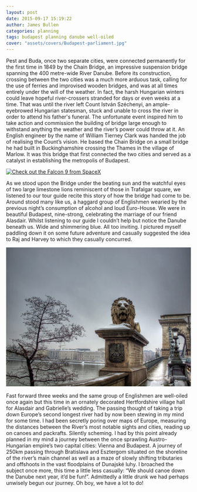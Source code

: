 ```yaml
---
layout: post
date: 2015-09-17 15:19:22
author: James Bullen
categories: planning
tags: budapest planning danube well-oiled
cover: "assets/covers/Budapest-parliament.jpg"
---
```


Pest and Buda, once two separate cities, were connected permanently for the first time in 1849 by
the Chain Bridge, an impressive suspension
bridge spanning the 400 metre-wide River
Danube. Before its construction, crossing
between the two cities was a much more
arduous task, calling for the use of ferries
and improvised wooden bridges, and was
at all times entirely under the will of the
weather. In fact, the harsh Hungarian
winters could leave hopeful river-crossers
stranded for days or even weeks at a time.
That was until the river left Count István
Széchenyi, an ample-eyebrowed Hungarian
statesman, stuck and unable to cross the
river in order to attend his father's funeral.
The unfortunate event inspired him to take action and commission the building of bridge large
enough to withstand anything the weather and the river’s power could throw at it. An English
engineer by the name of William Tierney Clark was handed the job of realising the Count’s vision.
He based the Chain Bridge on a small bridge he had built in Buckinghamshire crossing the
Thames in the village of Marlow. It was this bridge that first connected the two cities and served as
a catalyst in establishing the metropolis of Budapest.

<a href="https://upload.wikimedia.org/wikipedia/commons/f/fd/Sz%C3%A9chenyi_Chain_Bridge_in_Budapest_at_night.jpg" data-lightbox="chainbridge-large" data-title="The Chain Bridge spanning the Danube.">
  <img src="https://upload.wikimedia.org/wikipedia/commons/f/fd/Sz%C3%A9chenyi_Chain_Bridge_in_Budapest_at_night.jpg" title="Check out the Falcon 9 from SpaceX">
</a>

As we stood upon the Bridge under the beating sun and the
watchful eyes of two large limestone lions reminiscent of those in
Trafalgar square, we listened to our tour guide recite this story of
how the bridge had come to be. Around stood many like us, a
haggard group of Englishmen wearied by the previous night’s
consumption of alcohol and loud Euro-House. We were in beautiful
Budapest, nine-strong, celebrating the marriage of our friend
Alasdair. Whilst listening to our guide I couldn’t help but notice the
Danube beneath us. Wide and shimmering blue. All too inviting. I
pictured myself paddling down it on some future adventure and
casually suggested the idea to Raj and Harvey to which they casually concurred. 


<a href="/assets/images/chain-bridge-lion.jpg" data-lightbox="lion-large" data-title="Check out the Falcon 9 from SpaceX">
  <img src="/assets/images/chain-bridge-lion.jpg" title="One of four imposing limestone lions guarding the bridge.">
</a>

Fast forward three weeks and the same group of Englishmen are well-oiled once again but this
time in an ornately decorated Hertfordshire village hall for Alasdair and Gabrielle’s wedding. The
passing thought of taking a trip down Europe’s second longest river had by now been stewing in 
my mind for some time. I had been secretly poring over maps of Europe, measuring the distances
between the River’s most notable sights and cities, reading up on canoes and packrafts. Silently
scheming. I had by this point already planned in my mind a journey between the once sprawling
Austro-Hungarian empire’s two capital cities: Vienna and Budapest. A journey of 250km passing
through Bratislava and Esztergom situated on the shoreline of the river’s main channel as well as a
maze of slowly shifting tributaries and offshoots in the vast floodplains of Dunajské luhy. I broached
the subject once more, this time a little less casually: “We should canoe down the Danube next
year, it’d be fun!”. Admittedly a little drunk we had perhaps unwisely begun our journey. Oh boy, we
have a lot to do! 